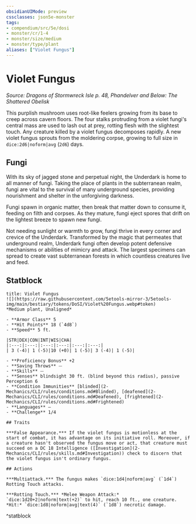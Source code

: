 ```yaml
---
obsidianUIMode: preview
cssclasses: json5e-monster
tags:
- compendium/src/5e/dosi
- monster/cr/1-4
- monster/size/medium
- monster/type/plant
aliases: ["Violet Fungus"]
---
```

# Violet Fungus
*Source: Dragons of Stormwreck Isle p. 48, Phandelver and Below: The Shattered Obelisk*  

This purplish mushroom uses root-like feelers growing from its base to creep across cavern floors. The four stalks protruding from a violet fungi's central mass are used to lash out at prey, rotting flesh with the slightest touch. Any creature killed by a violet fungus decomposes rapidly. A new violet fungus sprouts from the moldering corpse, growing to full size in `dice:2d6|noform|avg` (`2d6`) days.

## Fungi

With its sky of jagged stone and perpetual night, the Underdark is home to all manner of fungi. Taking the place of plants in the subterranean realm, fungi are vital to the survival of many underground species, providing nourishment and shelter in the unforgiving darkness.

Fungi spawn in organic matter, then break that matter down to consume it, feeding on filth and corpses. As they mature, fungi eject spores that drift on the lightest breeze to spawn new fungi.

Not needing sunlight or warmth to grow, fungi thrive in every corner and crevice of the Underdark. Transformed by the magic that permeates that underground realm, Underdark fungi often develop potent defensive mechanisms or abilities of mimicry and attack. The largest specimens can spread to create vast subterranean forests in which countless creatures live and feed.

## Statblock

```ad-statblock
title: Violet Fungus
![](https://raw.githubusercontent.com/5etools-mirror-3/5etools-img/main/bestiary/tokens/DoSI/Violet%20Fungus.webp#token)
*Medium plant, Unaligned*

- **Armor Class** 5
- **Hit Points** 18 (`4d8`)
- **Speed** 5 ft.

|STR|DEX|CON|INT|WIS|CHA|
|:---:|:---:|:---:|:---:|:---:|:---:|
| 3 (-4)| 1 (-5)|10 (+0)| 1 (-5)| 3 (-4)| 1 (-5)|

- **Proficiency Bonus** +2
- **Saving Throws** ⏤
- **Skills** ⏤
- **Senses** blindsight 30 ft. (blind beyond this radius), passive Perception 6
- **Condition Immunities** [blinded](2-Mechanics/CLI/rules/conditions.md#Blinded), [deafened](2-Mechanics/CLI/rules/conditions.md#Deafened), [frightened](2-Mechanics/CLI/rules/conditions.md#Frightened)
- **Languages** —
- **Challenge** 1/4

## Traits

***False Appearance.*** If the violet fungus is motionless at the start of combat, it has advantage on its initiative roll. Moreover, if a creature hasn't observed the fungus move or act, that creature must succeed on a DC 18 Intelligence ([Investigation](2-Mechanics/CLI/rules/skills.md#Investigation)) check to discern that the violet fungus isn't ordinary fungus.

## Actions

***Multiattack.*** The fungus makes `dice:1d4|noform|avg` (`1d4`) Rotting Touch attacks.

***Rotting Touch.*** *Melee Weapon Attack:* `dice:1d20+2|noform|text(+2)` to hit, reach 10 ft., one creature. *Hit:* `dice:1d8|noform|avg|text(4)` (`1d8`) necrotic damage.
```
^statblock